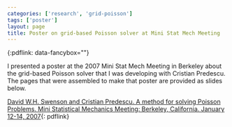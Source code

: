 ```yaml
---
categories: ['research', 'grid-poisson']
tags: ['poster']
layout: page
title: Poster on grid-based Poisson solver at Mini Stat Mech Meeting
---
```

{:pdflink: data-fancybox=""}

I presented a poster at the 2007 Mini Stat Mech Meeting in Berkeley about
the grid-based Poisson solver that I was developing with Cristian Predescu.
The pages that were assembled to make that poster are provided as slides
below.

[David W.H. Swenson and Cristian Predescu. A method for solving Poisson
Problems. Mini Statistical Mechanics Meeting: Berkeley, California. January
12-14, 2007](/assets/posters/grid_poster.pdf){: pdflink} 
